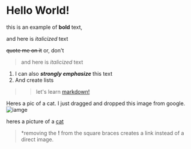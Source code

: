 # Hello World!

this is an example of **bold** text,

and here is *italicized* text

~~quote me on it~~ or, don't 

> and here is *italicized* text
1. I can also ***strongly emphasize*** this text
2. And create lists 
>> let's learn [markdown!](github.com/cherrera1208/reading-notes/markdown.md)

Heres a pic of a cat. I just dragged and dropped this image from google. ![iamge](https://user-images.githubusercontent.com/107902478/174714297-2bb41a4f-de9e-46c1-a32f-7f834320b989.png)

heres a picture of a [cat](https://user-images.githubusercontent.com/107902478/174714099-25a0f862-9b60-408f-ac4a-a6cca4b92cdf.jpg)
>*removing the **!** from the square braces creates a link instead of a direct image. 

